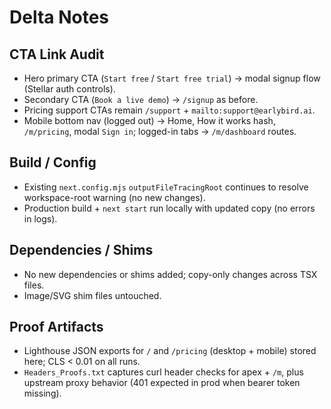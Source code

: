 # Delta Notes

## CTA Link Audit
- Hero primary CTA (`Start free` / `Start free trial`) → modal signup flow (Stellar auth controls).
- Secondary CTA (`Book a live demo`) → `/signup` as before.
- Pricing support CTAs remain `/support` + `mailto:support@earlybird.ai`.
- Mobile bottom nav (logged out) → Home, How it works hash, `/m/pricing`, modal `Sign in`; logged-in tabs → `/m/dashboard` routes.

## Build / Config
- Existing `next.config.mjs` `outputFileTracingRoot` continues to resolve workspace-root warning (no new changes).
- Production build + `next start` run locally with updated copy (no errors in logs).

## Dependencies / Shims
- No new dependencies or shims added; copy-only changes across TSX files.
- Image/SVG shim files untouched.

## Proof Artifacts
- Lighthouse JSON exports for `/` and `/pricing` (desktop + mobile) stored here; CLS < 0.01 on all runs.
- `Headers_Proofs.txt` captures curl header checks for apex + `/m`, plus upstream proxy behavior (401 expected in prod when bearer token missing).
